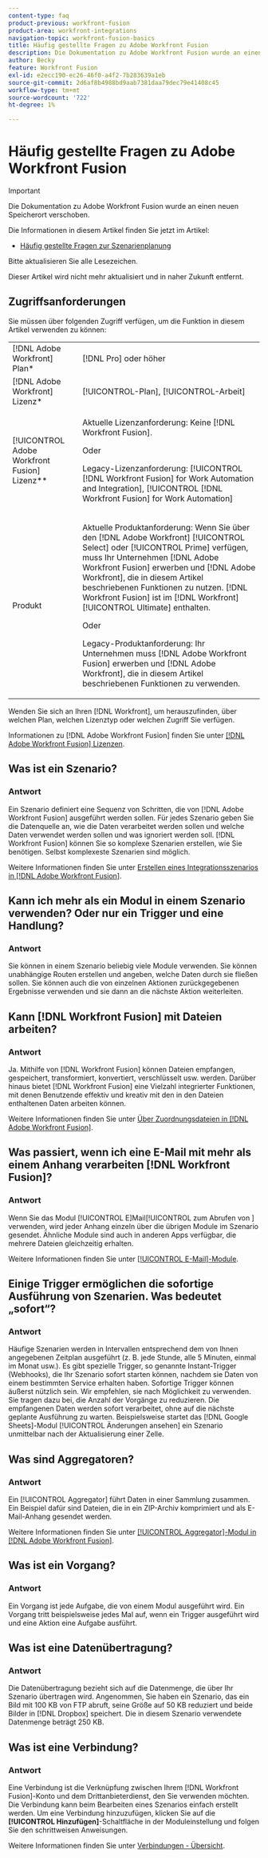 ```yaml
---
content-type: faq
product-previous: workfront-fusion
product-area: workfront-integrations
navigation-topic: workfront-fusion-basics
title: Häufig gestellte Fragen zu Adobe Workfront Fusion
description: Die Dokumentation zu Adobe Workfront Fusion wurde an einen neuen Speicherort verschoben. Dieser Artikel ist veraltet, enthält jedoch einen Link zum neuen Artikel, der diese Funktion behandelt.
author: Becky
feature: Workfront Fusion
exl-id: e2ecc190-ec26-46f0-a4f2-7b283639a1eb
source-git-commit: 2d6af8b4988bd9aab7381daa79dec79e41408c45
workflow-type: tm+mt
source-wordcount: '722'
ht-degree: 1%

---
```


# Häufig gestellte Fragen zu Adobe Workfront Fusion

>[!IMPORTANT]
>
>Die Dokumentation zu Adobe Workfront Fusion wurde an einen neuen Speicherort verschoben.
>
>Die Informationen in diesem Artikel finden Sie jetzt im Artikel:
>
>* [Häufig gestellte Fragen zur Szenarienplanung](https://experienceleague.adobe.com/docs/workfront-fusion/using/create-scenarios/plan-a-scenario/faq.html)
>
>Bitte aktualisieren Sie alle Lesezeichen.
>
>Dieser Artikel wird nicht mehr aktualisiert und in naher Zukunft entfernt.

## Zugriffsanforderungen

Sie müssen über folgenden Zugriff verfügen, um die Funktion in diesem Artikel verwenden zu können:

<table style="table-layout:auto"> 
 <col> 
 <col> 
 <tbody> 
  <tr> 
    <td role="rowheader">[!DNL Adobe Workfront] Plan*</td> 
   <td> <p>[!DNL Pro] oder höher</p> </td> 
  </tr> 
  <tr data-mc-conditions=""> 
   <td role="rowheader">[!DNL Adobe Workfront] Lizenz*</td> 
   <td> <p>[!UICONTROL-Plan], [!UICONTROL-Arbeit]</p> </td> 
  </tr> 
  <tr> 
   <td role="rowheader">[!UICONTROL Adobe Workfront Fusion] Lizenz**</td> 
   <td>
   <p>Aktuelle Lizenzanforderung: Keine [!DNL Workfront Fusion].</p>
   <p>Oder</p>
   <p>Legacy-Lizenzanforderung: [!UICONTROL [!DNL Workfront Fusion] for Work Automation and Integration], [!UICONTROL [!DNL Workfront Fusion] for Work Automation]</p>
   </td> 
  </tr> 
  <tr> 
   <td role="rowheader">Produkt</td> 
   <td>
   <p>Aktuelle Produktanforderung: Wenn Sie über den [!DNL Adobe Workfront] [!UICONTROL Select] oder [!UICONTROL Prime] verfügen, muss Ihr Unternehmen [!DNL Adobe Workfront Fusion] erwerben und [!DNL Adobe Workfront], die in diesem Artikel beschriebenen Funktionen zu nutzen. [!DNL Workfront Fusion] ist im [!DNL Workfront] [!UICONTROL Ultimate] enthalten.</p>
   <p>Oder</p>
   <p>Legacy-Produktanforderung: Ihr Unternehmen muss [!DNL Adobe Workfront Fusion] erwerben und [!DNL Adobe Workfront], die in diesem Artikel beschriebenen Funktionen zu verwenden.</p>
   </td> 
  </tr> 
 </tbody> 
</table>

Wenden Sie sich an Ihren [!DNL Workfront], um herauszufinden, über welchen Plan, welchen Lizenztyp oder welchen Zugriff Sie verfügen.

Informationen zu [!DNL Adobe Workfront Fusion] finden Sie unter [[!DNL Adobe Workfront Fusion] Lizenzen](../../workfront-fusion/get-started/license-automation-vs-integration.md).

## Was ist ein Szenario?

### Antwort

Ein Szenario definiert eine Sequenz von Schritten, die von [!DNL Adobe Workfront Fusion] ausgeführt werden sollen. Für jedes Szenario geben Sie die Datenquelle an, wie die Daten verarbeitet werden sollen und welche Daten verwendet werden sollen und was ignoriert werden soll. [!DNL Workfront Fusion] können Sie so komplexe Szenarien erstellen, wie Sie benötigen. Selbst komplexeste Szenarien sind möglich.

Weitere Informationen finden Sie unter [Erstellen eines Integrationsszenarios in [!DNL Adobe Workfront Fusion]](../../workfront-fusion/get-started/create-a-practice-scenario.md).

## Kann ich mehr als ein Modul in einem Szenario verwenden? Oder nur ein Trigger und eine Handlung?

### Antwort

Sie können in einem Szenario beliebig viele Module verwenden. Sie können unabhängige Routen erstellen und angeben, welche Daten durch sie fließen sollen. Sie können auch die von einzelnen Aktionen zurückgegebenen Ergebnisse verwenden und sie dann an die nächste Aktion weiterleiten.

## Kann [!DNL Workfront Fusion] mit Dateien arbeiten?

### Antwort

Ja. Mithilfe von [!DNL Workfront Fusion] können Dateien empfangen, gespeichert, transformiert, konvertiert, verschlüsselt usw. werden. Darüber hinaus bietet [!DNL Workfront Fusion] eine Vielzahl integrierter Funktionen, mit denen Benutzende effektiv und kreativ mit den in den Dateien enthaltenen Daten arbeiten können.

Weitere Informationen finden Sie unter [Über Zuordnungsdateien in [!DNL Adobe Workfront Fusion]](../../workfront-fusion/mapping/about-mapping-files.md).

## Was passiert, wenn ich eine E-Mail mit mehr als einem Anhang verarbeiten [!DNL Workfront Fusion]?

### Antwort

Wenn Sie das Modul [!UICONTROL E]Mail[!UICONTROL  zum Abrufen von ] verwenden, wird jeder Anhang einzeln über die übrigen Module im Szenario gesendet. Ähnliche Module sind auch in anderen Apps verfügbar, die mehrere Dateien gleichzeitig erhalten.

Weitere Informationen finden Sie unter [[!UICONTROL E-Mail]-Module](../../workfront-fusion/apps-and-their-modules/email-modules.md).

## Einige Trigger ermöglichen die sofortige Ausführung von Szenarien. Was bedeutet „sofort“?

### Antwort

Häufige Szenarien werden in Intervallen entsprechend dem von Ihnen angegebenen Zeitplan ausgeführt (z. B. jede Stunde, alle 5 Minuten, einmal im Monat usw.). Es gibt spezielle Trigger, so genannte Instant-Trigger (Webhooks), die Ihr Szenario sofort starten können, nachdem sie Daten von einem bestimmten Service erhalten haben. Sofortige Trigger können äußerst nützlich sein. Wir empfehlen, sie nach Möglichkeit zu verwenden. Sie tragen dazu bei, die Anzahl der Vorgänge zu reduzieren. Die empfangenen Daten werden sofort verarbeitet, ohne auf die nächste geplante Ausführung zu warten. Beispielsweise startet das [!DNL Google Sheets]-Modul [!UICONTROL Änderungen ansehen] ein Szenario unmittelbar nach der Aktualisierung einer Zelle.

## Was sind Aggregatoren?

### Antwort

Ein [!UICONTROL Aggregator] führt Daten in einer Sammlung zusammen. Ein Beispiel dafür sind Dateien, die in ein ZIP-Archiv komprimiert und als E-Mail-Anhang gesendet werden.

Weitere Informationen finden Sie unter [[!UICONTROL Aggregator]-Modul in [!DNL Adobe Workfront Fusion]](../../workfront-fusion/modules/aggregator-module.md).

## Was ist ein Vorgang?

### Antwort

Ein Vorgang ist jede Aufgabe, die von einem Modul ausgeführt wird. Ein Vorgang tritt beispielsweise jedes Mal auf, wenn ein Trigger ausgeführt wird und eine Aktion eine Aufgabe ausführt.

## Was ist eine Datenübertragung?

### Antwort

Die Datenübertragung bezieht sich auf die Datenmenge, die über Ihr Szenario übertragen wird. Angenommen, Sie haben ein Szenario, das ein Bild mit 100 KB von FTP abruft, seine Größe auf 50 KB reduziert und beide Bilder in [!DNL Dropbox] speichert. Die in diesem Szenario verwendete Datenmenge beträgt 250 KB.

## Was ist eine Verbindung?

### Antwort

Eine Verbindung ist die Verknüpfung zwischen Ihrem [!DNL Workfront Fusion]-Konto und dem Drittanbieterdienst, den Sie verwenden möchten. Die Verbindung kann beim Bearbeiten eines Szenarios einfach erstellt werden. Um eine Verbindung hinzuzufügen, klicken Sie auf die **[!UICONTROL Hinzufügen]**-Schaltfläche in der Moduleinstellung und folgen Sie den schrittweisen Anweisungen.

Weitere Informationen finden Sie unter [Verbindungen - Übersicht](../../workfront-fusion/connections/about-connecting-wf-fusion-to-app-or-service.md).
